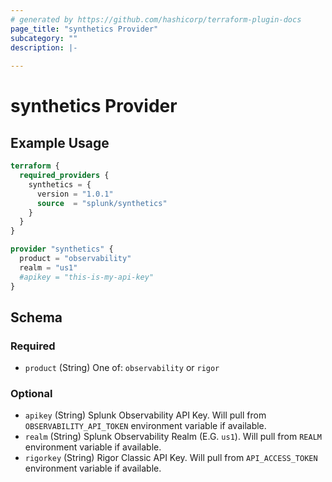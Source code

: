 ```yaml
---
# generated by https://github.com/hashicorp/terraform-plugin-docs
page_title: "synthetics Provider"
subcategory: ""
description: |-
  
---
```


# synthetics Provider



## Example Usage

```terraform
terraform {
  required_providers {
    synthetics = {
      version = "1.0.1"
      source  = "splunk/synthetics"
    }
  }
}

provider "synthetics" {
  product = "observability"
  realm = "us1"
  #apikey = "this-is-my-api-key"
}
```

<!-- schema generated by tfplugindocs -->
## Schema

### Required

- `product` (String) One of: `observability` or `rigor`

### Optional

- `apikey` (String) Splunk Observability API Key. Will pull from `OBSERVABILITY_API_TOKEN` environment variable if available.
- `realm` (String) Splunk Observability Realm (E.G. `us1`). Will pull from `REALM` environment variable if available.
- `rigorkey` (String) Rigor Classic API Key. Will pull from `API_ACCESS_TOKEN` environment variable if available.
